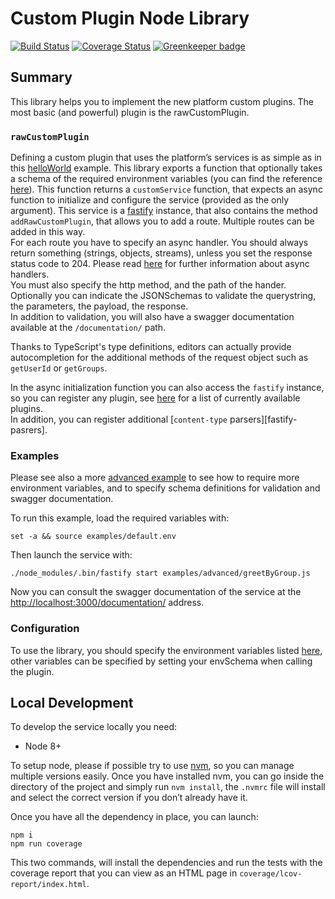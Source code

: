 # Custom Plugin Node Library

[![Build Status](https://travis-ci.org/mia-platform/custom-plugin-lib.svg?branch=master)](https://travis-ci.org/mia-platform/custom-plugin-lib)
[![Coverage Status](https://coveralls.io/repos/github/mia-platform/custom-plugin-lib/badge.svg?branch=master)](https://coveralls.io/github/mia-platform/custom-plugin-lib?branch=master) [![Greenkeeper badge](https://badges.greenkeeper.io/mia-platform/custom-plugin-lib.svg)](https://greenkeeper.io/)

## Summary
This library helps you to implement the new platform custom plugins.
The most basic (and powerful) plugin is the rawCustomPlugin.

### `rawCustomPlugin`
Defining a custom plugin that uses the platform’s services is as simple as
in this [helloWorld](examples/basic/helloWorld.js) example.
This library exports a function that optionally takes a schema of the required environment variables
(you can find the reference [here][fastify-env]).
This function returns a `customService` function, that expects an async function to initialize and configure
the service (provided as the only argument). This service is a [fastify][fastify] instance,
that also contains the method `addRawCustomPlugin`, that allows you to add a route.
Multiple routes can be added in this way.  
For each route you have to specify an async handler. You should always return something (strings, objects, streams),
unless you set the response status code to 204. Please read [here][fastify-async] for further information
about async handlers.  
You must also specify the http method, and the path of the hander. Optionally you can indicate the JSONSchemas
to validate the querystring, the parameters, the payload, the response.  
In addition to validation, you will also have a swagger documentation available at the `/documentation/` path.

Thanks to TypeScript's type definitions, editors can actually provide autocompletion for the additional methods
of the request object such as `getUserId` or `getGroups`.

In the async initialization function you can also access the `fastify` instance, so you can register any plugin,
see [here][fastify-ecosystem] for a list of currently available plugins.  
In addition, you can register additional [`content-type` parsers][fastify-pasrers].

### Examples
Please see also a more [advanced example](examples/advanced/greetByGroup.js)
to see how to require more environment variables, and to specify schema definitions for
validation and swagger documentation.

To run this example, load the required variables with:
```
set -a && source examples/default.env
```

Then launch the service with:
```
./node_modules/.bin/fastify start examples/advanced/greetByGroup.js
```

Now you can consult the swagger documentation of the service at the
[http://localhost:3000/documentation/](http://localhost:3000/documentation/) address.

### Configuration
To use the library, you should specify the environment variables listed [here](index.js#L22),
other variables can be specified by setting your envSchema when calling the plugin.

## Local Development
To develop the service locally you need:
- Node 8+

To setup node, please if possible try to use [nvm][nvm], so you can manage multiple
versions easily. Once you have installed nvm, you can go inside the directory of the project and simply run
`nvm install`, the `.nvmrc` file will install and select the correct version if you don’t already have it.

Once you have all the dependency in place, you can launch:
```shell
npm i
npm run coverage
```

This two commands, will install the dependencies and run the tests with the coverage report that you can view as an HTML
page in `coverage/lcov-report/index.html`.

[nvm]: https://github.com/creationix/nvm

[fastify]: https://www.fastify.io/
[fastify-env]: https://github.com/fastify/fastify-env
[fastify-async]: https://www.fastify.io/docs/latest/Routes/#async-await
[fastify-ecosystem]: https://www.fastify.io/ecosystem/
[fastify-parsers]: https://www.fastify.io/docs/latest/ContentTypeParser/
